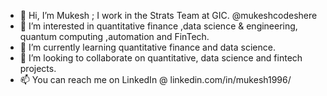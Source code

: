 - 👋 Hi, I’m Mukesh ; I work in the Strats Team at GIC. @mukeshcodeshere
- 👀 I’m interested in quantitative finance ,data science & engineering, quantum computing ,automation and FinTech.
- 🌱 I’m currently learning quantitative finance and data science.
- 💞️ I’m looking to collaborate on quantitative, data science and fintech projects. 
- 📫 You can reach me on LinkedIn @ linkedin.com/in/mukesh1996/

<!---
mukeshcodeshere/mukeshcodeshere is a ✨ special ✨ repository because its `README.md` (this file) appears on your GitHub profile.
You can click the Preview link to take a look at your changes.
--->
